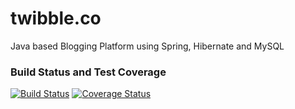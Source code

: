 # twibble.co
Java based Blogging Platform using Spring, Hibernate and MySQL

### Build Status and Test Coverage
[![Build Status](https://travis-ci.org/andymccall/twibble.co.svg?branch=master)](https://travis-ci.org/andymccall/api.postcode.software)
[![Coverage Status](https://coveralls.io/repos/github/andymccall/twibble.co/badge.svg?branch=master)](https://coveralls.io/github/andymccall/api.postcode.software?branch=master)

